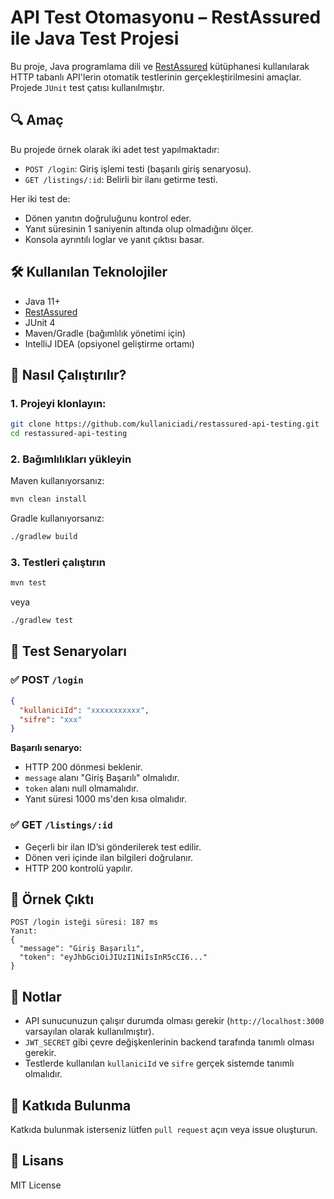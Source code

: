 
# API Test Otomasyonu – RestAssured ile Java Test Projesi

Bu proje, Java programlama dili ve [RestAssured](https://rest-assured.io/) kütüphanesi kullanılarak HTTP tabanlı API'lerin otomatik testlerinin gerçekleştirilmesini amaçlar. Projede `JUnit` test çatısı kullanılmıştır.

## 🔍 Amaç

Bu projede örnek olarak iki adet test yapılmaktadır:

- `POST /login`: Giriş işlemi testi (başarılı giriş senaryosu).
- `GET /listings/:id`: Belirli bir ilanı getirme testi.

Her iki test de:
- Dönen yanıtın doğruluğunu kontrol eder.
- Yanıt süresinin 1 saniyenin altında olup olmadığını ölçer.
- Konsola ayrıntılı loglar ve yanıt çıktısı basar.

## 🛠 Kullanılan Teknolojiler

- Java 11+
- [RestAssured](https://rest-assured.io/)
- JUnit 4
- Maven/Gradle (bağımlılık yönetimi için)
- IntelliJ IDEA (opsiyonel geliştirme ortamı)

## 🚀 Nasıl Çalıştırılır?

### 1. Projeyi klonlayın:
```bash
git clone https://github.com/kullaniciadi/restassured-api-testing.git
cd restassured-api-testing
```

### 2. Bağımlılıkları yükleyin
Maven kullanıyorsanız:

```bash
mvn clean install
```

Gradle kullanıyorsanız:

```bash
./gradlew build
```

### 3. Testleri çalıştırın

```bash
mvn test
```

veya

```bash
./gradlew test
```

## 📁 Test Senaryoları

### ✅ POST `/login`

```json
{
  "kullaniciId": "xxxxxxxxxxx",
  "sifre": "xxx"
}
```

**Başarılı senaryo:**
- HTTP 200 dönmesi beklenir.
- `message` alanı "Giriş Başarılı" olmalıdır.
- `token` alanı null olmamalıdır.
- Yanıt süresi 1000 ms'den kısa olmalıdır.

### ✅ GET `/listings/:id`

- Geçerli bir ilan ID’si gönderilerek test edilir.
- Dönen veri içinde ilan bilgileri doğrulanır.
- HTTP 200 kontrolü yapılır.

## 📸 Örnek Çıktı

```
POST /login isteği süresi: 187 ms
Yanıt:
{
  "message": "Giriş Başarılı",
  "token": "eyJhbGciOiJIUzI1NiIsInR5cCI6..."
}
```

## 📌 Notlar

- API sunucunuzun çalışır durumda olması gerekir (`http://localhost:3000` varsayılan olarak kullanılmıştır).
- `JWT_SECRET` gibi çevre değişkenlerinin backend tarafında tanımlı olması gerekir.
- Testlerde kullanılan `kullaniciId` ve `sifre` gerçek sistemde tanımlı olmalıdır.

## 🤝 Katkıda Bulunma

Katkıda bulunmak isterseniz lütfen `pull request` açın veya issue oluşturun.

## 🪪 Lisans

MIT License
